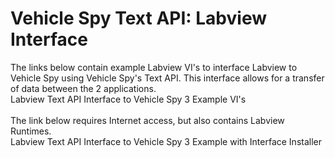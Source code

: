 # Vehicle Spy Text API: Labview Interface

The links below contain example Labview VI's to interface Labview to Vehicle Spy using Vehicle Spy's Text API. This interface allows for a transfer of data between the 2 applications.\
Labview Text API Interface to Vehicle Spy 3 Example VI's\
\
The link below requires Internet access, but also contains Labview Runtimes.\
Labview Text API Interface to Vehicle Spy 3 Example with Interface Installer
